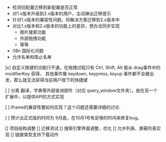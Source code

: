 * 检测旧配置迁移到新配置是否正常
* 对1.x版本升级到2.x版本的用户，主动弹出迁移提示
* 针对1.x版本的兼容性问题，将解决方案迁移到2.x版本中
* 对比1.x版本和2.x版本的功能上的差异，想办法同步实现
    * 图片搜索功能
    * 外部拖拽功能
    * 等等
* i18n 国际化问题
* 允许名单和阻止名单

[x] 自定义按键的功能行不通，在拖拽过程只有 Ctrl, Shift, Alt 能从 drag事件中的 modifierKey 获得， 其他事件像 keydown, keypress, keyup 事件都不会被出发，那么就无法获得当前用户按下的快捷键

[ ] 分离 翻译，字典等外部查询部件（对应 query_window文件夹）。放在另一个扩展中，以提供API的方式实现

[ ] iframe的兼容性要如何实现？这个问题还需要详细的讨论.

[ ] 预计出正式版的时间为 9月底，在10月1号有足够的时间来修复bug。



[] 项目结构调整
[] 迁移测试
[] 搜索引擎界面调整，优化
[] 允许列表、屏蔽列表实现
[] 链接类型支持下载动作